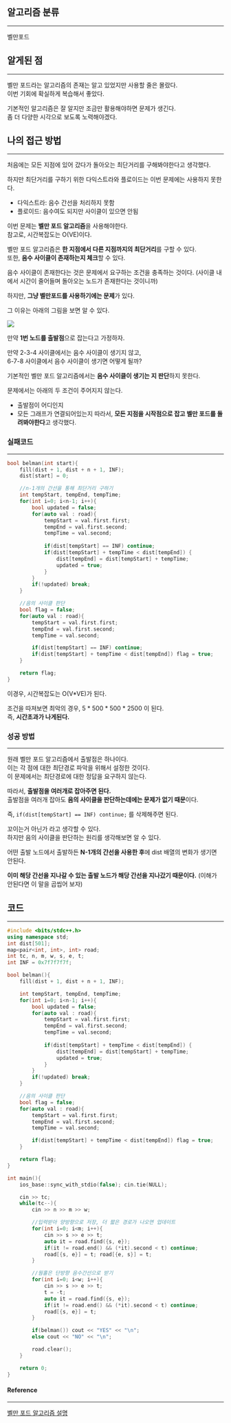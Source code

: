 ## 알고리즘 분류
---
벨만포드

## 알게된 점
---
벨만 포드라는 알고리즘의 존재는 알고 있었지만 사용할 줄은 몰랐다.   
이번 기회에 확실하게 복습해서 좋았다.

기본적인 알고리즘은 잘 알지만 조금만 활용해야하면 문제가 생긴다.    
좀 더 다양한 시각으로 보도록 노력해야겠다.

## 나의 접근 방법
---
처음에는 모든 지점에 있어 갔다가 돌아오는 최단거리를 구해봐야한다고 생각했다.

하지만 최단거리를 구하기 위한 다익스트라와 플로이드는 이번 문제에는 사용하지 못한다.    
- 다익스트라: 음수 간선을 처리하지 못함
- 플로이드: 음수여도 되지만 사이클이 있으면 안됨

이번 문제는 **벨만 포드 알고리즘**을 사용해야한다.     
참고로, 시간복잡도는 O(VE)이다.

벨만 포드 알고리즘은 **한 지점에서 다른 지점까지의 최단거리**를 구할 수 있다.    
또한, **음수 사이클이 존재하는지 체크**할 수 있다.

음수 사이클이 존재한다는 것은 문제에서 요구하는 조건을 충족하는 것이다.
(사이클 내에서 시간이 줄어들며 돌아오는 노드가 존재한다는 것이니까)

하지만, **그냥 벨만포드를 사용하기에는 문제**가 있다.

그 이유는 아래의 그림을 보면 알 수 있다.

![](images/2024-08-04-BOJ-1865-2.png)

만약 **1번 노드를 출발점**으로 잡는다고 가정하자.

만약 2-3-4 사이클에서는 음수 사이클이 생기지 않고,    
6-7-8 사이클에서 음수 사이클이 생기면 어떻게 될까?

기본적인 벨만 포드 알고리즘에서는 **음수 사이클이 생기는 지 판단**하지 못한다.

문제에서는 아래의 두 조건이 주어지지 않는다.
- 출발점이 어디인지
- 모든 그래프가 연결되어있는지
따라서, **모든 지점을 시작점으로 잡고 벨만 포드를 돌려봐야한다**고 생각했다.

### 실패코드
---
```cpp
bool belman(int start){
    fill(dist + 1, dist + n + 1, INF);
    dist[start] = 0;

	//n-1개의 간선을 통해 최단거리 구하기
    int tempStart, tempEnd, tempTime;
    for(int i=0; i<n-1; i++){
        bool updated = false;
        for(auto val : road){
            tempStart = val.first.first; 
            tempEnd = val.first.second; 
            tempTime = val.second;
            
            if(dist[tempStart] == INF) continue;
            if(dist[tempStart] + tempTime < dist[tempEnd]) {
                dist[tempEnd] = dist[tempStart] + tempTime;
                updated = true;
            }
        }
        if(!updated) break;
    }

	//음의 사이클 판단
    bool flag = false;
    for(auto val : road){
        tempStart = val.first.first; 
        tempEnd = val.first.second; 
        tempTime = val.second;

        if(dist[tempStart] == INF) continue;
        if(dist[tempStart] + tempTime < dist[tempEnd]) flag = true;
    }

    return flag;
}

```

이경우, 시간복잡도는 O(V\*VE)가 된다.

조건을 따져보면 최악의 경우, 5 \* 500 \* 500 \* 2500 이 된다.    
즉, **시간초과가 나게된다.**

### 성공 방법
---
원래 벨만 포드 알고리즘에서 출발점은 하나이다.     
이는 각 점에 대한 최단경로 파악을 위해서 설정한 것이다.    
이 문제에서는 최단경로에 대한 정답을 요구하지 않는다.   

따라서, **출발점을 여러개로 잡아주면 된다.**    
출발점을 여러개 잡아도 **음의 사이클을 판단하는데에는 문제가 없기 때문**이다.    

즉, `if(dist[tempStart] == INF) continue;` 를 삭제해주면 된다.

꼬이는거 아닌가 라고 생각할 수 있다.    
하지만 음의 사이클을 판단하는 원리를 생각해보면 알 수 있다.     

어떤 출발 노드에서 출발하든 **N-1개의 간선을 사용한 후**에 dist 배열의 변화가 생기면 안된다.     

**이미 해당 간선을 지나갈 수 있는 출발 노드가 해당 간선을 지나갔기 때문이다.**
(이해가 안된다면 이 말을 곱씹어 보자)

## 코드
---
```cpp
#include <bits/stdc++.h>
using namespace std;
int dist[501];
map<pair<int, int>, int> road;
int tc, n, m, w, s, e, t;
int INF = 0x7f7f7f7f;

bool belman(){
    fill(dist + 1, dist + n + 1, INF);

    int tempStart, tempEnd, tempTime;
    for(int i=0; i<n-1; i++){
        bool updated = false;
        for(auto val : road){
            tempStart = val.first.first; 
            tempEnd = val.first.second; 
            tempTime = val.second;
            
            if(dist[tempStart] + tempTime < dist[tempEnd]) {
                dist[tempEnd] = dist[tempStart] + tempTime;
                updated = true;
            }
        }
        if(!updated) break;
    }

    //음의 사이클 판단
    bool flag = false;
    for(auto val : road){
        tempStart = val.first.first; 
        tempEnd = val.first.second; 
        tempTime = val.second;

        if(dist[tempStart] + tempTime < dist[tempEnd]) flag = true;
    }

    return flag;
}

int main(){
    ios_base::sync_with_stdio(false); cin.tie(NULL);

    cin >> tc;
    while(tc--){
        cin >> n >> m >> w;

        //입력받아 양방향으로 저장, 더 짧은 경로가 나오면 업데이트
        for(int i=0; i<m; i++){
            cin >> s >> e >> t;
            auto it = road.find({s, e});
            if(it != road.end() && (*it).second < t) continue;
            road[{s, e}] = t; road[{e, s}] = t;
        }

        //웜홀은 단방향 음수간선으로 받기
        for(int i=0; i<w; i++){
            cin >> s >> e >> t;
            t = -t;
            auto it = road.find({s, e});
            if(it != road.end() && (*it).second < t) continue;
            road[{s, e}] = t;
        }

        if(belman()) cout << "YES" << "\n";
        else cout << "NO" << "\n";

        road.clear();
    }

    return 0;
}
```

#### Reference
---
[벨만 포드 알고리즘 설명](https://innovation123.tistory.com/132)
